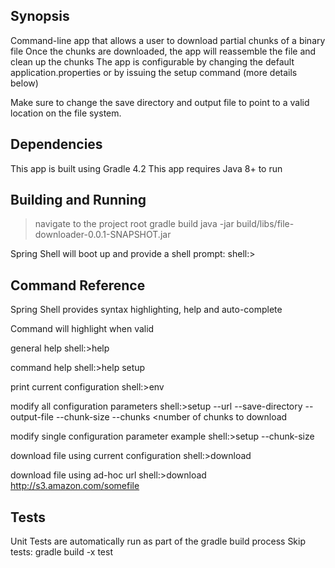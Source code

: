 ## Synopsis
Command-line app that allows a user to download partial chunks of a binary file
Once the chunks are downloaded, the app will reassemble the file and clean up the chunks
The app is configurable by changing the default application.properties or by issuing the 
setup command (more details below)

Make sure to change the save directory and output file to point to a valid location on the file system.

## Dependencies

This app is built using Gradle 4.2
This app requires Java 8+ to run

## Building and Running

> navigate to the project root
> gradle build
> java -jar build/libs/file-downloader-0.0.1-SNAPSHOT.jar

Spring Shell will boot up and provide a shell prompt:
shell:>

## Command Reference

Spring Shell provides syntax highlighting, help and auto-complete

Command will highlight when valid

general help
shell:>help

command help
shell:>help setup

print current configuration
shell:>env

modify all configuration parameters
shell:>setup --url <url> --save-directory <directory> --output-file <path-to-file> --chunk-size <size in bytes> --chunks <number of chunks to download

modify single configuration parameter example
shell:>setup --chunk-size <size in bytes>

download file using current configuration
shell:>download

download file using ad-hoc url
shell:>download http://s3.amazon.com/somefile

## Tests

Unit Tests are automatically run as part of the gradle build process
Skip tests: gradle build -x test